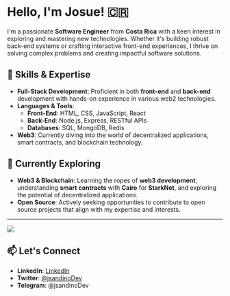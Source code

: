 #  Hello, I'm Josue! 🇨🇷

I'm a passionate **Software Engineer** from **Costa Rica** with a keen interest in exploring and mastering new technologies. Whether it's building robust back-end systems or crafting interactive front-end experiences, I thrive on solving complex problems and creating impactful software solutions.


## 🚀 Skills & Expertise
- **Full-Stack Development**: Proficient in both **front-end** and **back-end** development with hands-on experience in various web2 technologies.
- **Languages & Tools**: 
  - **Front-End**: HTML, CSS, JavaScript, React
  - **Back-End**: Node.js, Express, RESTful APIs
  - **Databases**: SQL, MongoDB, Redis
- **Web3**: Currently diving into the world of decentralized applications, smart contracts, and blockchain technology.

## 🌱 Currently Exploring
- **Web3 & Blockchain**: Learning the ropes of **web3 development**, understanding **smart contracts** with **Cairo** for **StarkNet**, and exploring the potential of decentralized applications.
- **Open Source**: Actively seeking opportunities to contribute to open source projects that align with my expertise and interests.

---



![](https://github-readme-stats.vercel.app/api/top-langs/?username=jsandinoDev&theme=dark&hide_border=false&include_all_commits=false&count_private=true&layout=compact)


## 📫 Let's Connect
 
- **LinkedIn**: [LinkedIn](https://www.linkedin.com/in/josue-sandino-jaen-846381207/)
- **Twitter**: [@jsandinoDev]( https://x.com/jsandinoDev)
- **Telegram**: @jsandinoDev


